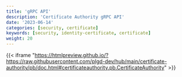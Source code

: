 ```yaml
---
title: 'gRPC API'
description: 'Certificate Authority gRPC API'
date: '2023-06-14'
categories: [security, certificate]
keywords: [security, identity-certificate, certificate]
weight: 20
---
```


{{< iframe "https://htmlpreview.github.io/?https://raw.githubusercontent.com/plgd-dev/hub/main/certificate-authority/pb/doc.html#certificateauthority.pb.CertificateAuthority" >}}
